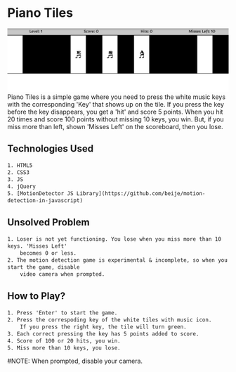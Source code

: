 # Piano Tiles
<img src="img/gameShot.png" alt="Screenshot of the game">
    Piano Tiles is a simple game where you need to press the white music keys with the corresponding 'Key' that shows up on the tile. If you press the key before the key 
    disappears, you get a 'hit' and score 5 points. When you hit 20 times and score 100 points without missing 10 keys, you win. But, if you miss more than left, shown 'Misses Left' on the scoreboard, then you lose. 

## Technologies Used
    1. HTML5
    2. CSS3
    3. JS
    4. jQuery
    5. [MotionDetector JS Library](https://github.com/beije/motion-detection-in-javascript)

## Unsolved Problem
    1. Loser is not yet functioning. You lose when you miss more than 10 keys. 'Misses Left'    
        becomes 0 or less.
    2. The motion detection game is experimental & incomplete, so when you start the game, disable 
        video camera when prompted.

## How to Play?
    1. Press 'Enter' to start the game.
    2. Press the correspoding key of the white tiles with music icon.
        If you press the right key, the tile will turn green.
    3. Each correct pressing the key has 5 points added to score.
    4. Score of 100 or 20 hits, you win.
    5. Miss more than 10 keys, you lose. 

#NOTE: When prompted, disable your camera.
